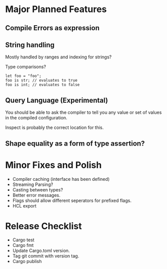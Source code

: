# Major Planned Features

## Compile Errors as expression

## String handling

Mostly handled by ranges and indexing for strings?

Type comparisons?

```
let foo = "foo";
foo is str; // evaluates to true
foo is int; // evaluates to false
```

## Query Language (Experimental)

You should be able to ask the compiler to tell you any value or set of values in the
compiled configuration.

Inspect is probably the correct location for this.

## Shape equality as a form of type assertion?

# Minor Fixes and Polish

* Compiler caching (interface has been defined)
* Streaming Parsing?
* Casting between types?
* Better error messages.
* Flags should allow different seperators for prefixed flags.
* HCL export

# Release Checklist

* Cargo test
* Cargo fmt
* Update Cargo.toml version.
* Tag git commit with version tag.
* Cargo publish